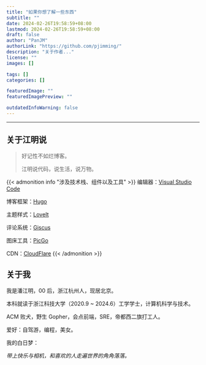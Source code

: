 ```yaml
---
title: "如果你想了解一些东西"
subtitle: ""
date: 2024-02-26T19:58:59+08:00
lastmod: 2024-02-26T19:58:59+08:00
draft: false
author: "PanJM"
authorLink: "https://github.com/pjimming/"
description: "关于作者..."
license: ""
images: []

tags: []
categories: []

featuredImage: ""
featuredImagePreview: ""

outdatedInfoWarning: false
---
```


<!--more-->

---

## 关于江明说

> 好记性不如烂博客。
>
> 江明说代码，说生活，说万物。

{{< admonition info "涉及技术栈、组件以及工具" >}}
编辑器：[Visual Studio Code](https://code.visualstudio.com/)

博客框架：[Hugo](https://github.com/gohugoio/hugo)

主题样式：[LoveIt](https://github.com/dillonzq/LoveIt)

评论系统：[Giscus](https://github.com/giscus/giscus)

图床工具：[PicGo](https://picgo.github.io/PicGo-Doc/)

CDN：[CloudFlare](https://www.cloudflare.com/zh-cn/)
{{< /admonition >}}

## 关于我

我是潘江明，00 后，浙江杭州人，现居北京。

本科就读于浙江科技大学（2020.9 ~ 2024.6）工学学士，计算机科学与技术。

ACM 败犬，野生 Gopher，会点前端，SRE，帝都西二旗打工人。

爱好：自驾游，编程，美女。

我的白日梦：

_带上快乐与相机，和喜欢的人走遍世界的角角落落。_
